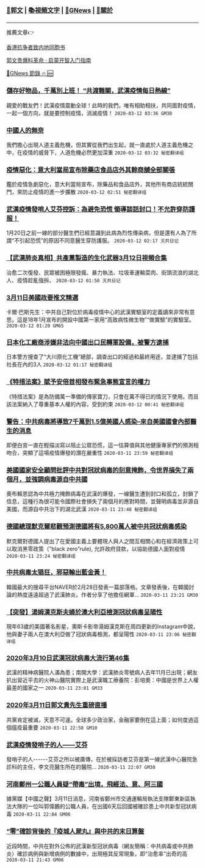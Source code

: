 ###  [:eagle:郭文](https://github.com/ourhimalayas/txt) | [:books:視頻文字](https://github.com/ourhimalayas/txt/blob/master/content/README.md) | [:newspaper:GNews](https://github.com/ourhimalayas/txt/blob/master/content/gnews/README.md) | [:pray:關於](https://github.com/ourhimalayas/home/tree/master/about)
---

推薦文章:point_right:

[香港抗争者致内地同胞书](https://github.com/ourhimalayas/news/blob/master/2019/08/a_letter_from_the_hong_kong_people.md)

[郭文贵爆料革命 · 启蒙开智入门指南](https://github.com/ourhimalayas/txt/issues/1)

[:newspaper:GNews 節錄 :fire: :new:](https://github.com/ourhimalayas/txt/blob/master/content/gnews/README.md) 



### [儲存好物品，千萬別上班！ “共渡難關，武漢疫情每日熱線”](/content/gnews/1/README.md)

親愛的戰友們！武漢疫情震動全球！此時的我們，唯有相助相扶，共同面對疫情，一起一個方向，就是要控制疫情，消滅疫情！  `2020-03-12 03:36 GM30`

### [中國人的無奈](/content/gnews/2/README.md)

我們擔心出現人道主義危機，但其實從我們出生起，就一直處於人道主義危機之中，在疫情的威脅下，人道危機必然更加深重  `2020-03-12 03:32 秘密翻译组`

### [疫情惡化：意大利當局宣布除藥店食品店外其餘商舖全部關張](/content/gnews/3/README.md)

鑑於疫情急劇惡化，意大利當局宣布，除藥品和食品店外，其他所有商店統統關門，來防止疫情的進一步擴散  `2020-03-12 02:51 秘密翻译组`

### [武漢疫情發哨人艾芬控訴：為避免恐慌 領導談話封口！不允許穿防護服！](/content/gnews/4/README.md)

1月20日之前一線的部分醫生們已經意識到此病為烈性傳染病，但是還有人為了所謂“不引起恐慌”的原因不同意醫生穿防護服。  `2020-03-12 02:17 灭共日记`

### [【武漢肺炎真相】共產黨製造的生化武器3月12日視頻合集](/content/gnews/5/README.md)

治愈二次復發、民眾被困極限發瘋、暴力執法、垃圾車運輸菜肉、街頭流浪的湖北人、疫情趁亂強拆、  `2020-03-12 01:50 灭共日记`

### [3月11日美國政要推文精選](/content/gnews/6/README.md)

卡爾·巴斯先生：中共自己對位於病毒疫情中心的武漢實驗室的定義讀來非常有意思。這是18年1月宣布的開設中國第一家用“高致病性微生物”“做實驗”的實驗室。  `2020-03-12 01:20 GM65`

### [日本化工廠商涉嫌非法向中國出口民轉軍設備，被警方逮捕](/content/gnews/7/README.md)

日本警方搜查了“大川原化工機”總部，調查出口的經過和最終用途，並逮捕了包括社長在內的3人  `2020-03-12 01:17 秘密翻译组`

### [《特措法案》賦予安倍首相發布緊急事態宣言的權力](/content/gnews/8/README.md)

《特措法案》是為防備萬一準備的傳家寶刀，只會在萬不得已的情況下使用。而且該法案納入了尊重基本人權的內容，受到約束  `2020-03-12 00:41 秘密翻译组`

### [警告：中共病毒將導致7千萬到1.5億美國人感染&#8211;來自美國國會內部醫生的消息](/content/gnews/9/README.md)

即便白宮一直在輕描淡寫以阻止公眾恐慌，這一估算值與其他健康專家們的預測相吻合，突顯了這場疫情爆發的潛在嚴重性  `2020-03-11 23:59 秘密翻译组`

### [美國國家安全顧問批評中共對冠狀病毒的刻意掩飾，令世界損失了兩個月，並強調病毒源自中共國](/content/gnews/10/README.md)

奧布賴恩認為中共極力掩飾病毒在武漢的爆發，一線醫生遭到封口和孤立，封鎖了信息，這種行為很可能令國際社會損失了兩個月的應對時間，並聲明病毒並非源自美國，而源自中共治下的湖北武漢  `2020-03-11 23:48 秘密翻译组`

### [德國總理默克爾悲觀預測德國將有5,800萬人被中共冠狀病毒感染](/content/gnews/11/README.md)

默克爾對德國人提出了在愛國主義上要體現人與人之間互相關心和在經濟政策上可以取消黑零政策（”black zero”rule), 允許政府貸款，以協助德國人面對疫情  `2020-03-11 23:24 秘密翻译组`

### [中共病毒太猖狂，邪惡輸出藍金黃！](/content/gnews/12/README.md)

韓國最大的搜尋平台NAVER於2月28日發表一篇部落格。文章發表後，在韓國討論的熱度遠遠超過了武漢肺炎。作者分享了他擔任網軍...  `2020-03-11 23:21 GM30`

### [【突發】湯姆漢克斯夫婦於澳大利亞檢測冠狀病毒呈陽性](/content/gnews/13/README.md)

現年63歲的美國著名影星，奧斯卡影帝湯姆漢克斯在周四更新的Instagram中說，他與妻子兩人在澳大利亞做了冠狀病毒檢測，都呈陽性  `2020-03-11 23:06 秘密翻译组`

### [2020年3月10日武漢冠狀病毒大流行第46集](/content/gnews/14/README.md)

武漢的精神病醫院人滿為患；南開大學：武漢肺炎零號病人去年11月已出現；網友扒出習近平去的火神山醫院實際上是武漢職工療養院：彭培奧：中國是世界上人權最差的國家之一  `2020-03-11 23:01 GM33`

### [2020年3月11日郭文貴先生重磅直播](/content/gnews/15/README.md)

共黨肯定被滅，天意不可違。全球多少政治家，金融家要倒在這上面；如何度過這個瘟疫最重要  `2020-03-11 22:58 GM10`

### [武漢疫情發哨子的人——艾芬](/content/gnews/16/README.md)

發哨子的人------艾芬之所以被廣傳，在於被採訪者艾芬是第一線武漢中心醫院急診科的主任，李文亮醫生所在的醫院...  `2020-03-11 22:07 GM30`

### [河南鄭州一公職人員疑“帶毒”出境，飛經法、意、阿三國](/content/gnews/17/README.md)

據黨媒【中國之聲】3月11日消息，河南省鄭州市交通運輸局執法支隊鄭東新區執法大隊的一位叫郭偉鵬的公職人員，在出國6天后回國被確診患上中共新型冠狀病毒  `2020-03-11 22:04 GM06`

### [“零”確診背後的『疫城人屍丸』與中共的末日算盤](/content/gnews/18/README.md)

近段時間，中共在對外公佈的武漢新型冠狀病毒（網友簡稱：中共病毒或中共肺炎）確診病例與新增病例的數據中，出現極其反常現象，即“治愈率”出奇的高  `2020-03-11 21:43 GM06`

